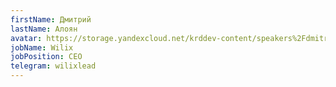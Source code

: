 ```yaml
---
firstName: Дмитрий
lastName: Алоян
avatar: https://storage.yandexcloud.net/krddev-content/speakers%2Fdmitry-aloyan.jpeg
jobName: Wilix
jobPosition: CEO
telegram: wilixlead
---
```

